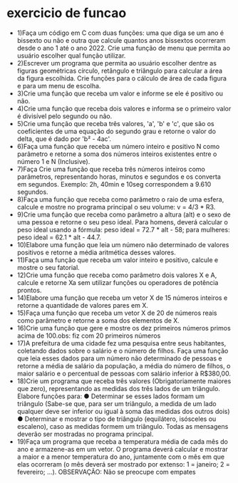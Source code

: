 # exercicio de funcao


* 1)Faça um código em C com duas funções: uma que diga se um ano é bissexto ou
não e outra que calcule quantos anos bissextos ocorreram desde o ano 1 até o ano 2022. Crie uma função de menu que permita ao usuário escolher qual função utilizar.
* 2)Escrever um programa que permita ao usuário escolher dentre as figuras
geométricas círculo, retângulo e triângulo para calcular a área da figura escolhida. Crie
funções para o cálculo de área de cada figura e para um menu de escolha.
* 3)Crie uma função que receba um valor e informe se ele é positivo ou não.
* 4)Crie uma função que receba dois valores e informa se o primeiro valor é divisível
pelo segundo ou não.
* 5)Crie uma função que receba três valores, 'a', 'b' e 'c', que são os coeficientes de uma
equação do segundo grau e retorne o valor do delta, que é dado por 'b² - 4ac'.
* 6)Faça uma função que receba um número inteiro e positivo N como parâmetro e
retorne a soma dos números inteiros existentes entre o número 1 e N (Inclusive).
* 7)Faça Crie uma função que receba três números inteiros como parâmetros,
representando horas, minutos e segundos e os converta em segundos. Exemplo: 2h,
40min e 10seg correspondem a 9.610 segundos.
* 8)Faça uma função que receba como parâmetro o raio de uma esfera, calcule e
mostre no programa principal o seu volume: v = 4/3 * R3.
* 9)Crie uma função que receba como parâmetro a altura (alt) e o sexo de uma pessoa e
retorne o seu peso ideal. Para homens, deverá calcular o peso ideal usando a fórmula:
peso ideal = 72.7 * alt - 58; para mulheres: peso ideal = 62.1 * alt - 44.7.
* 10)Elabore uma função que leia um número não determinado de valores positivos e
retorne a média aritmética desses valores.
* 11)Faça uma função que receba um valor inteiro e positivo, calcule e mostre o seu
fatorial.
* 12)Crie uma função que receba como parâmetro dois valores X e A, calcule e retorne
Xa sem utilizar funções ou operadores de potência prontos.
* 14)Elabore uma função que receba um vetor X de 15 números inteiros e retorne a
quantidade de valores pares em X.
* 15)Faça uma função que receba um vetor X de 20 de números reais como parâmetro
e retorne a soma dos elementos de X.
* 16)Crie uma função que gere e mostre os dez primeiros números primos acima de
100.obs: fiz com 20 primeiros números
* 17)A prefeitura de uma cidade fez uma pesquisa entre seus habitantes, coletando
dados sobre o salário e o número de filhos. Faça uma função que leia esses dados
para um número não determinado de pessoas e retorne a média de salário da
população, a média do número de filhos, o maior salário e o percentual de pessoas
com salário inferior à R$380,00.
* 18)Crie um programa que receba três valores (Obrigatoriamente maiores que zero),
representando as medidas dos três lados de um triângulo. Elabore funções para:
● Determinar se esses lados formam um triângulo (Sabe-se que, para ser um
triângulo, a medida de um lado qualquer deve ser inferior ou igual à soma das
medidas dos outros dois)
● Determinar e mostrar o tipo de triângulo (equilátero, isósceles ou escaleno),
caso as medidas formem um triângulo.
Todas as mensagens deverão ser mostradas no programa principal.
* 19)Faça um programa que receba a temperatura média de cada mês do ano e
armazene-as em um vetor. O programa deverá calcular e mostrar a maior e a menor
temperatura do ano, juntamente com o mês em que elas ocorreram (o mês deverá ser
mostrado por extenso: 1 = janeiro; 2 = fevereiro; ...).
OBSERVAÇÃO: Não se preocupe com empates
